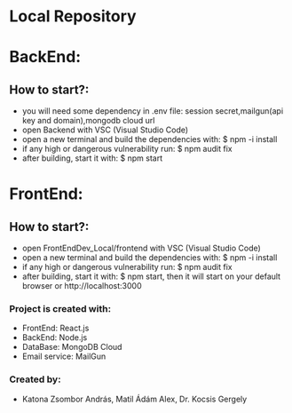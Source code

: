 # Local Repository

# BackEnd:
## How to start?:
*  you will need some dependency in .env file: session secret,mailgun(api key and domain),mongodb cloud url
*  open Backend with VSC (Visual Studio Code)
*  open a new terminal and build the dependencies with: $ npm -i install
*  if any high or dangerous vulnerability run: $ npm audit fix
*  after building, start it with: $ npm start

# FrontEnd:
## How to start?:
*  open FrontEndDev_Local/frontend with VSC (Visual Studio Code)
*  open a new terminal and build the dependencies with: $ npm -i install
*  if any  high or dangerous vulnerability run: $ npm audit fix
*  after building, start it with: $ npm start, then it will start on your default browser or http://localhost:3000

### Project is created with:
* FrontEnd: React.js
* BackEnd: Node.js
* DataBase: MongoDB Cloud
* Email service: MailGun

### Created by:
* Katona Zsombor András, Matil Ádám Alex, Dr. Kocsis Gergely